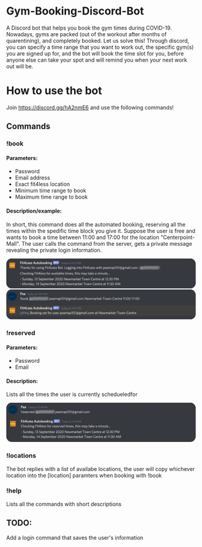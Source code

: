# Gym-Booking-Discord-Bot
A Discord bot that helps you book the gym times during COVID-19. Nowadays, gyms are packed (out of the workout after months of quarentining), and completely booked. Let us solve this! Through discord, you can specify a time range that you want to work out, the specific gym(s) you are signed up for, and the bot will book the time slot for you, before anyone else can take your spot and will remind you when your next work out will be.

# How to use the bot
Join https://discord.gg/hA2nmE6 and use the following commands!

## Commands
### !book
#### Parameters:
  - Password
  - Email address
  - Exact fit4less location
  - Minimum time range to book
  - Maximum time range to book
#### Description/example:
In short, this command does all the automated booking, reserving all the times within the spedific time block you give it. Suppose the user is free and wants to book a time between 11:00 and 17:00 for the location "Centerpoint-Mall". The user calls the command from the server, gets a private message revealing the private login information.
  
  <img src="/images/book-showcase2.png" width="600">
  <img src="/images/book-showcase1.png" width="600">
  
  
### !reserved
#### Parameters:
- Password 
- Email
#### Description:
Lists all the times the user is currently schedueledfor

<img src="/images/reserved-showcase.png" width="600">
  
  
### !locations
The bot replies with a list of availabe locations, the user will copy whichever location into the [location] paramters when booking with !book
   
### !help
Lists all the commands with short descriptions

## TODO:
Add a login command that saves the user's information
